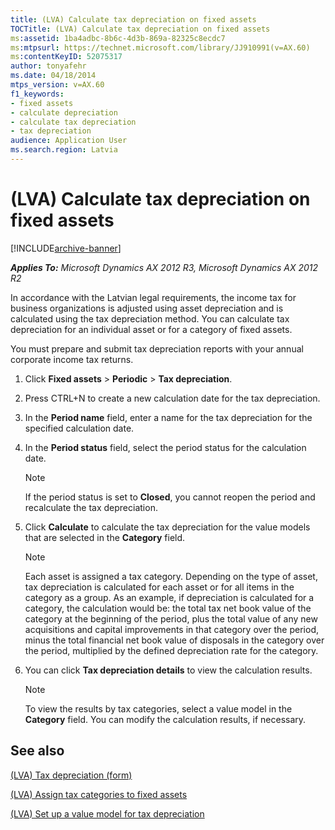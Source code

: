 ```yaml
---
title: (LVA) Calculate tax depreciation on fixed assets
TOCTitle: (LVA) Calculate tax depreciation on fixed assets
ms:assetid: 1ba4adbc-8b6c-4d3b-869a-82325c8ecdc7
ms:mtpsurl: https://technet.microsoft.com/library/JJ910991(v=AX.60)
ms:contentKeyID: 52075317
author: tonyafehr
ms.date: 04/18/2014
mtps_version: v=AX.60
f1_keywords:
- fixed assets
- calculate depreciation
- calculate tax depreciation
- tax depreciation
audience: Application User
ms.search.region: Latvia
---
```


# (LVA) Calculate tax depreciation on fixed assets 


[!INCLUDE[archive-banner](includes/archive-banner.md)]


_**Applies To:** Microsoft Dynamics AX 2012 R3, Microsoft Dynamics AX 2012 R2_

In accordance with the Latvian legal requirements, the income tax for business organizations is adjusted using asset depreciation and is calculated using the tax depreciation method. You can calculate tax depreciation for an individual asset or for a category of fixed assets.

You must prepare and submit tax depreciation reports with your annual corporate income tax returns.

1.  Click **Fixed assets** \> **Periodic** \> **Tax depreciation**.

2.  Press CTRL+N to create a new calculation date for the tax depreciation.

3.  In the **Period name** field, enter a name for the tax depreciation for the specified calculation date.

4.  In the **Period status** field, select the period status for the calculation date.
    

    > [!NOTE]
    > <P>If the period status is set to <STRONG>Closed</STRONG>, you cannot reopen the period and recalculate the tax depreciation.</P>



5.  Click **Calculate** to calculate the tax depreciation for the value models that are selected in the **Category** field.
    

    > [!NOTE]
    > <P>Each asset is assigned a tax category. Depending on the type of asset, tax depreciation is calculated for each asset or for all items in the category as a group. As an example, if depreciation is calculated for a category, the calculation would be: the total tax net book value of the category at the beginning of the period, plus the total value of any new acquisitions and capital improvements in that category over the period, minus the total financial net book value of disposals in the category over the period, multiplied by the defined depreciation rate for the category.</P>



6.  You can click **Tax depreciation details** to view the calculation results.
    

    > [!NOTE]
    > <P>To view the results by tax categories, select a value model in the <STRONG>Category</STRONG> field. You can modify the calculation results, if necessary.</P>



## See also

[(LVA) Tax depreciation (form)](https://technet.microsoft.com/library/jj911011\(v=ax.60\))

[(LVA) Assign tax categories to fixed assets](lva-assign-tax-categories-to-fixed-assets.md)

[(LVA) Set up a value model for tax depreciation](lva-set-up-a-value-model-for-tax-depreciation.md)

  


